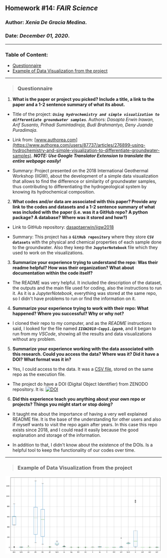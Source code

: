 ## Homework #14: *FAIR Science*
### Author:  *Xenia De Gracia Medina*.
### Date: *December 01, 2020*.

---
### Table of Content:
- [ Questionnaire](#quest)
- [ Example of Data Visualization from the project](#visual)

---
<a name="quest"></a>
>### **Questionnaire**

1. **What is the paper or project you picked? Include a title, a link to the paper and a 1-2 sentence summary of what its about.**

- Title of the project: ***`Using hydrochemistry and simple visualization to differentiate groundwater samples`***. Authors: *Dasapta Erwin Irawan, Arif Susanto, Prihadi Sumintadireja, Budi Brahmantyo, Deny Juanda Puradimaja*.

- Link from: [www.authorea.com](https://www.authorea.com/users/87737/articles/276899-using-hydrochemistry-and-simple-visualization-to-differentiate-groundwater-samples). ***NOTE: Use Google Translator Extension to translate the entire webpage easily!***

- Summary: Project presented on the 2018 International Geothermal Workshop (IIGW), about the development of a simple data visualization that allows to find the difference or similarity of groundwater samples, thus contributing to differentiating the hydrogeological system by knowing its hydrochemical composition.

2. **What codes and/or data are associated with this paper? Provide any link to the codes and datasets and a 1-2 sentence summary of what was included with the paper (i.e. was it a GitHub repo? A python package? A database? Where was it stored and how?)**

- Link to GitHub repository: [dasaptaerwin/iigw2018](https://github.com/dasaptaerwin/iigw2018)

- Summary: This project has a **`GitHub repository`** where they store **`CSV datasets`** with the physical and chemical properties of each sample done to the groundwater. Also they keep the **`JupyterNotebook`** file which they used to work on the visualizations.

3. **Summarize your experience trying to understand the repo: Was their readme helpful? How was their organization? What about documentation within the code itself?**

- The README was very helpful. It included the description of the dataset, the outputs and the main file used for coding, also the instructions to run it. As it is a *JupyterNotebook*, everything was stored at the same repo, so I didn't have problems to run or find the information on it.

4. **Summarize your experience trying to work with their repo: What happened? Where you successful? Why or why not?**

- I cloned their repo to my computer, and as the *README* instructions said, I looked for the file named ***`IIGW2018-Copy1.ipynb`***, and it began to run from my *VSCode*, showing all the results and data visualizations without any problem.


5. **Summarize your experience working with the data associated with this research. Could you access the data? Where was it? Did it have a DOI? What format was it in?**

- Yes, I could access to the data. It was a [CSV file](https://github.com/dasaptaerwin/iigw2018/blob/master/data_arifs_2.csv), stored on the same repo as the execution file.

- The project do have a DOI (Digital Object Identifier) from ZENODO repository. It is: [![DOI](https://zenodo.org/badge/123732860.svg)](https://zenodo.org/badge/latestdoi/123732860)


6. **Did this experience teach you anything about your own repo or projects? Things you might start or stop doing?**

- It taught me about the importance of having a very well explained README file. It is the base of the understanding for other users and also if myself wants to visit the repo again after years. In this case this repo exists since 2018, and I could read it easily because the good explanation and storage of the information.

- In addition to that, I didn't know about the existence of the DOIs. Is a helpful tool  to keep the functionality of our codes  over time.

---
<a name="visual"></a>
>### **Example of Data Visualization from the project**
![](assets/DeGraciaMedina_HW14-2b032620.png)
